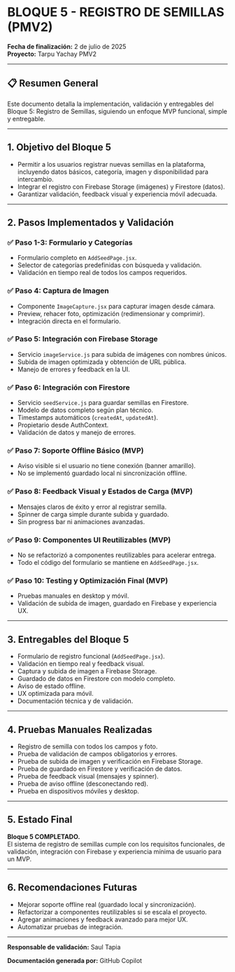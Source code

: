 # BLOQUE 5 - REGISTRO DE SEMILLAS (PMV2)

**Fecha de finalización:** 2 de julio de 2025  
**Proyecto:** Tarpu Yachay PMV2

---

## 📋 Resumen General

Este documento detalla la implementación, validación y entregables del Bloque 5: Registro de Semillas, siguiendo un enfoque MVP funcional, simple y entregable.

---

## 1. Objetivo del Bloque 5

- Permitir a los usuarios registrar nuevas semillas en la plataforma, incluyendo datos básicos, categoría, imagen y disponibilidad para intercambio.
- Integrar el registro con Firebase Storage (imágenes) y Firestore (datos).
- Garantizar validación, feedback visual y experiencia móvil adecuada.

---

## 2. Pasos Implementados y Validación

### ✅ Paso 1-3: Formulario y Categorías
- Formulario completo en `AddSeedPage.jsx`.
- Selector de categorías predefinidas con búsqueda y validación.
- Validación en tiempo real de todos los campos requeridos.

### ✅ Paso 4: Captura de Imagen
- Componente `ImageCapture.jsx` para capturar imagen desde cámara.
- Preview, rehacer foto, optimización (redimensionar y comprimir).
- Integración directa en el formulario.

### ✅ Paso 5: Integración con Firebase Storage
- Servicio `imageService.js` para subida de imágenes con nombres únicos.
- Subida de imagen optimizada y obtención de URL pública.
- Manejo de errores y feedback en la UI.

### ✅ Paso 6: Integración con Firestore
- Servicio `seedService.js` para guardar semillas en Firestore.
- Modelo de datos completo según plan técnico.
- Timestamps automáticos (`createdAt`, `updatedAt`).
- Propietario desde AuthContext.
- Validación de datos y manejo de errores.

### ✅ Paso 7: Soporte Offline Básico (MVP)
- Aviso visible si el usuario no tiene conexión (banner amarillo).
- No se implementó guardado local ni sincronización offline.

### ✅ Paso 8: Feedback Visual y Estados de Carga (MVP)
- Mensajes claros de éxito y error al registrar semilla.
- Spinner de carga simple durante subida y guardado.
- Sin progress bar ni animaciones avanzadas.

### ✅ Paso 9: Componentes UI Reutilizables (MVP)
- No se refactorizó a componentes reutilizables para acelerar entrega.
- Todo el código del formulario se mantiene en `AddSeedPage.jsx`.

### ✅ Paso 10: Testing y Optimización Final (MVP)
- Pruebas manuales en desktop y móvil.
- Validación de subida de imagen, guardado en Firebase y experiencia UX.

---

## 3. Entregables del Bloque 5

- Formulario de registro funcional (`AddSeedPage.jsx`).
- Validación en tiempo real y feedback visual.
- Captura y subida de imagen a Firebase Storage.
- Guardado de datos en Firestore con modelo completo.
- Aviso de estado offline.
- UX optimizada para móvil.
- Documentación técnica y de validación.

---

## 4. Pruebas Manuales Realizadas

- Registro de semilla con todos los campos y foto.
- Prueba de validación de campos obligatorios y errores.
- Prueba de subida de imagen y verificación en Firebase Storage.
- Prueba de guardado en Firestore y verificación de datos.
- Prueba de feedback visual (mensajes y spinner).
- Prueba de aviso offline (desconectando red).
- Prueba en dispositivos móviles y desktop.

---

## 5. Estado Final

**Bloque 5 COMPLETADO.**  
El sistema de registro de semillas cumple con los requisitos funcionales, de validación, integración con Firebase y experiencia mínima de usuario para un MVP.

---

## 6. Recomendaciones Futuras

- Mejorar soporte offline real (guardado local y sincronización).
- Refactorizar a componentes reutilizables si se escala el proyecto.
- Agregar animaciones y feedback avanzado para mejor UX.
- Automatizar pruebas de integración.

---

**Responsable de validación:** Saul Tapia

**Documentación generada por:** GitHub Copilot

